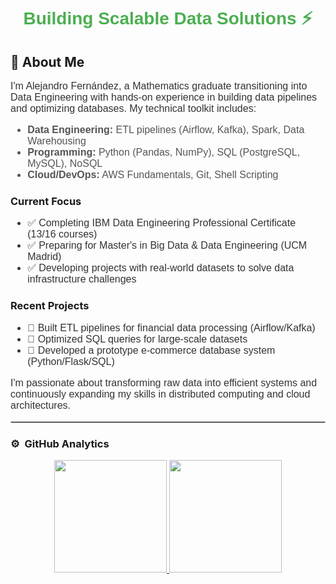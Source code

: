 <div align="center">
  <h1 style="font-family: 'Arial', sans-serif; color: #4CAF50;">Building Scalable Data Solutions ⚡</h1>
</div>

## 🚀 About Me

<p style="font-family: 'Arial', sans-serif; font-size: 16px; color: #333;">
  I'm Alejandro Fernández, a Mathematics graduate transitioning into Data Engineering with hands-on experience in building data pipelines and optimizing databases. My technical toolkit includes:
</p>

<ul style="font-family: 'Arial', sans-serif; color: #555; font-size: 16px;">
  <li><strong>Data Engineering:</strong> ETL pipelines (Airflow, Kafka), Spark, Data Warehousing</li>
  <li><strong>Programming:</strong> Python (Pandas, NumPy), SQL (PostgreSQL, MySQL), NoSQL</li>
  <li><strong>Cloud/DevOps:</strong> AWS Fundamentals, Git, Shell Scripting</li>
</ul>

### Current Focus

<ul style="font-family: 'Arial', sans-serif; color: #333; font-size: 16px;">
  <li>✅ Completing IBM Data Engineering Professional Certificate (13/16 courses)</li>
  <li>✅ Preparing for Master's in Big Data & Data Engineering (UCM Madrid)</li>
  <li>✅ Developing projects with real-world datasets to solve data infrastructure challenges</li>
</ul>

### Recent Projects

<ul style="font-family: 'Arial', sans-serif; color: #333; font-size: 16px;">
  <li>🔹 Built ETL pipelines for financial data processing (Airflow/Kafka)</li>
  <li>🔹 Optimized SQL queries for large-scale datasets</li>
  <li>🔹 Developed a prototype e-commerce database system (Python/Flask/SQL)</li>
</ul>

<p style="font-family: 'Arial', sans-serif; font-size: 16px; color: #333;">
  I'm passionate about transforming raw data into efficient systems and continuously expanding my skills in distributed computing and cloud architectures.
</p>

<hr style="border: 1px solid #ccc;">

### ⚙️ &nbsp;GitHub Analytics

<p align="center">
  <a href="https://github.com/AlejandroFM-MA">
    <img height="180em" src="https://github-readme-stats-eight-theta.vercel.app/api?username=AlejandroFM-MA&show_icons=true&theme=algolia&include_all_commits=true&count_private=true"/>
    <img height="180em" src="https://github-readme-stats-eight-theta.vercel.app/api/top-langs/?username=AlejandroFM-MA&layout=compact&langs_count=8&theme=algolia"/>
  </a>
</p>

